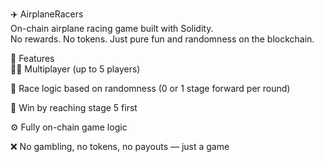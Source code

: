 ✈️ AirplaneRacers      
On-chain airplane racing game built with Solidity.    
No rewards. No tokens. Just pure fun and randomness on the blockchain.       
     
🧩 Features    
👨‍✈️ Multiplayer (up to 5 players)        
       
🔄 Race logic based on randomness (0 or 1 stage forward per round) 

🏁 Win by reaching stage 5 first  
      
⚙️ Fully on-chain game logic   
   
❌ No gambling, no tokens, no payouts — just a game   
  
